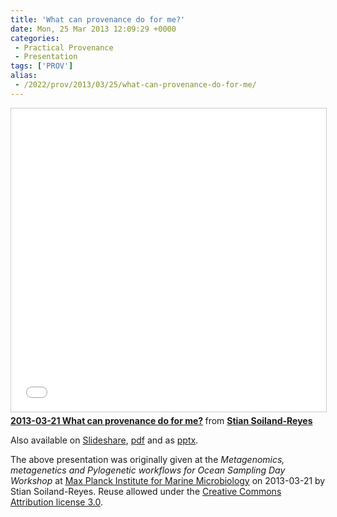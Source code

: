 ```yaml
---
title: 'What can provenance do for me?'
date: Mon, 25 Mar 2013 12:09:29 +0000
categories: 
 - Practical Provenance
 - Presentation
tags: ['PROV']
alias:
 - /2022/prov/2013/03/25/what-can-provenance-do-for-me/
---
```


<iframe src="//www.slideshare.net/slideshow/embed_code/key/pRflaQd5GlPNat" width="595" height="485" frameborder="0" marginwidth="0" marginheight="0" scrolling="no" style="border:1px solid #CCC; border-width:1px; margin-bottom:5px; max-width: 100%;" allowfullscreen> </iframe> <div style="margin-bottom:5px"> <strong> <a href="//www.slideshare.net/soilandreyes/20130321-what-can-provenance-do-for-me" title="2013-03-21 What can provenance do for me?" target="_blank">2013-03-21 What can provenance do for me?</a> </strong> from <strong><a href="//www.slideshare.net/soilandreyes" target="_blank">Stian Soiland-Reyes</a></strong> </div>

Also available on [Slideshare](http://www.slideshare.net/soilandreyes/20130321-what-can-provenance-do-for-me), [pdf](2013-03-21-OSD-Bremen-Stian-What%20can%20provenance%20do%20for%20me.pdf) and as [pptx](2013-03-21-OSD-Bremen-Stian-What%20can%20provenance%20do%20for%20me.pptx). 

The above presentation was originally given at the _Metagenomics, metagenetics and Pylogenetic workflows for Ocean Sampling Day Workshop_ at [Max Planck Institute for Marine Microbiology](http://www.mpi-bremen.de/en/Home.html) on 2013-03-21 by Stian Soiland-Reyes. Reuse allowed under the [Creative Commons Attribution license 3.0](http://creativecommons.org/licenses/by/3.0/).